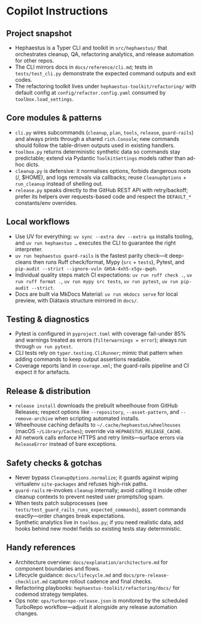 # Copilot Instructions

## Project snapshot

- Hephaestus is a Typer CLI and toolkit in `src/hephaestus/` that orchestrates cleanup, QA, refactoring analytics, and release automation for other repos.
- The CLI mirrors docs in `docs/reference/cli.md`; tests in `tests/test_cli.py` demonstrate the expected command outputs and exit codes.
- The refactoring toolkit lives under `hephaestus-toolkit/refactoring/` with default config at `config/refactor.config.yaml` consumed by `toolbox.load_settings`.

## Core modules & patterns

- `cli.py` wires subcommands (`cleanup`, `plan`, `tools`, `release`, `guard-rails`) and always prints through a shared `rich.Console`; new commands should follow the table-driven outputs used in existing handlers.
- `toolbox.py` returns deterministic synthetic data so commands stay predictable; extend via Pydantic `ToolkitSettings` models rather than ad-hoc dicts.
- `cleanup.py` is defensive: it normalises options, forbids dangerous roots (/, $HOME), and logs removals via callbacks; reuse `CleanupOptions` + `run_cleanup` instead of shelling out.
- `release.py` speaks directly to the GitHub REST API with retry/backoff; prefer its helpers over requests-based code and respect the `DEFAULT_*` constants/env overrides.

## Local workflows

- Use UV for everything: `uv sync --extra dev --extra qa` installs tooling, and `uv run hephaestus …` executes the CLI to guarantee the right interpreter.
- `uv run hephaestus guard-rails` is the fastest parity check—it deep-cleans then runs Ruff check/format, Mypy (`src` + `tests`), Pytest, and `pip-audit --strict --ignore-vuln GHSA-4xh5-x5gv-qwph`.
- Individual quality steps match CI expectations: `uv run ruff check .`, `uv run ruff format .`, `uv run mypy src tests`, `uv run pytest`, `uv run pip-audit --strict`.
- Docs are built via MkDocs Material: `uv run mkdocs serve` for local preview, with Diátaxis structure mirrored in `docs/`.

## Testing & diagnostics

- Pytest is configured in `pyproject.toml` with coverage fail-under 85% and warnings treated as errors (`filterwarnings = error`); always run through `uv run pytest`.
- CLI tests rely on `typer.testing.CliRunner`; mimic that pattern when adding commands to keep output assertions readable.
- Coverage reports land in `coverage.xml`; the guard-rails pipeline and CI expect it for artefacts.

## Release & distribution

- `release install` downloads the prebuilt wheelhouse from GitHub Releases; respect options like `--repository`, `--asset-pattern`, and `--remove-archive` when scripting automated installs.
- Wheelhouse caching defaults to `~/.cache/hephaestus/wheelhouses` (macOS `~/Library/Caches`); override via `HEPHAESTUS_RELEASE_CACHE`.
- All network calls enforce HTTPS and retry limits—surface errors via `ReleaseError` instead of bare exceptions.

## Safety checks & gotchas

- Never bypass `CleanupOptions.normalize`; it guards against wiping virtualenv `site-packages` and refuses high-risk paths.
- `guard-rails` re-invokes `cleanup` internally; avoid calling it inside other cleanup contexts to prevent nested user prompts/log spam.
- When tests patch subprocesses (see `tests/test_guard_rails_runs_expected_commands`), assert commands exactly—order changes break expectations.
- Synthetic analytics live in `toolbox.py`; if you need realistic data, add hooks behind new model fields so existing tests stay deterministic.

## Handy references

- Architecture overview: `docs/explanation/architecture.md` for component boundaries and flows.
- Lifecycle guidance: `docs/lifecycle.md` and `docs/pre-release-checklist.md` capture rollout cadence and final checks.
- Refactoring playbooks: `hephaestus-toolkit/refactoring/docs/` for codemod strategy templates.
- Ops note: `ops/turborepo-release.json` is monitored by the scheduled TurboRepo workflow—adjust it alongside any release automation changes.
